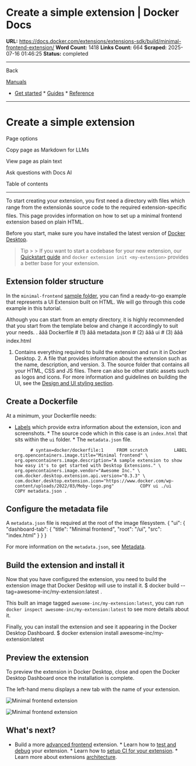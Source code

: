 # Create a simple extension | Docker Docs

**URL:** https://docs.docker.com/extensions/extensions-sdk/build/minimal-frontend-extension/
**Word Count:** 1418
**Links Count:** 664
**Scraped:** 2025-07-16 01:46:25
**Status:** completed

---

Back

[Manuals](https://docs.docker.com/manuals/)

  * [Get started](https://docs.docker.com/get-started/)   * [Guides](https://docs.docker.com/guides/)   * [Reference](https://docs.docker.com/reference/)

* * *

# Create a simple extension

Page options

Copy page as Markdown for LLMs

View page as plain text

Ask questions with Docs AI

Table of contents

* * *

To start creating your extension, you first need a directory with files which range from the extensionâs source code to the required extension-specific files. This page provides information on how to set up a minimal frontend extension based on plain HTML.

Before you start, make sure you have installed the latest version of [Docker Desktop](https://docs.docker.com/desktop/release-notes/).

> Tip >  > If you want to start a codebase for your new extension, our [Quickstart guide](https://docs.docker.com/extensions/extensions-sdk/quickstart/) and `docker extension init <my-extension>` provides a better base for your extension.

## Extension folder structure

In the `minimal-frontend` [sample folder](https://github.com/docker/extensions-sdk/tree/main/samples), you can find a ready-to-go example that represents a UI Extension built on HTML. We will go through this code example in this tutorial.

Although you can start from an empty directory, it is highly recommended that you start from the template below and change it accordingly to suit your needs.               .     âââ Dockerfile # (1)     âââ metadata.json # (2)     âââ ui # (3)         âââ index.html

  1. Contains everything required to build the extension and run it in Docker Desktop.   2. A file that provides information about the extension such as the name, description, and version.   3. The source folder that contains all your HTML, CSS and JS files. There can also be other static assets such as logos and icons. For more information and guidelines on building the UI, see the [Design and UI styling section](https://docs.docker.com/extensions/extensions-sdk/design/design-guidelines/).

## Create a Dockerfile

At a minimum, your Dockerfile needs:

  * [Labels](https://docs.docker.com/extensions/extensions-sdk/extensions/labels/) which provide extra information about the extension, icon and screenshots.   * The source code which in this case is an `index.html` that sits within the `ui` folder.   * The `metadata.json` file.

              # syntax=docker/dockerfile:1     FROM scratch          LABEL org.opencontainers.image.title="Minimal frontend" \         org.opencontainers.image.description="A sample extension to show how easy it's to get started with Desktop Extensions." \         org.opencontainers.image.vendor="Awesome Inc." \         com.docker.desktop.extension.api.version="0.3.3" \         com.docker.desktop.extension.icon="https://www.docker.com/wp-content/uploads/2022/03/Moby-logo.png"          COPY ui ./ui     COPY metadata.json .

## Configure the metadata file

A `metadata.json` file is required at the root of the image filesystem.               {       "ui": {         "dashboard-tab": {           "title": "Minimal frontend",           "root": "/ui",           "src": "index.html"         }       }     }

For more information on the `metadata.json`, see [Metadata](https://docs.docker.com/extensions/extensions-sdk/architecture/metadata/).

## Build the extension and install it

Now that you have configured the extension, you need to build the extension image that Docker Desktop will use to install it.               $ docker build --tag=awesome-inc/my-extension:latest .     

This built an image tagged `awesome-inc/my-extension:latest`, you can run `docker inspect awesome-inc/my-extension:latest` to see more details about it.

Finally, you can install the extension and see it appearing in the Docker Desktop Dashboard.               $ docker extension install awesome-inc/my-extension:latest     

## Preview the extension

To preview the extension in Docker Desktop, close and open the Docker Desktop Dashboard once the installation is complete.

The left-hand menu displays a new tab with the name of your extension.

![Minimal frontend extension](https://docs.docker.com/extensions/extensions-sdk/build/images/ui-minimal-extension.png)

![Minimal frontend extension](https://docs.docker.com/extensions/extensions-sdk/build/images/ui-minimal-extension.png)

## What's next?

  * Build a more [advanced frontend](https://docs.docker.com/extensions/extensions-sdk/build/frontend-extension-tutorial/) extension.   * Learn how to [test and debug](https://docs.docker.com/extensions/extensions-sdk/dev/test-debug/) your extension.   * Learn how to [setup CI for your extension](https://docs.docker.com/extensions/extensions-sdk/dev/continuous-integration/).   * Learn more about extensions [architecture](https://docs.docker.com/extensions/extensions-sdk/architecture/).